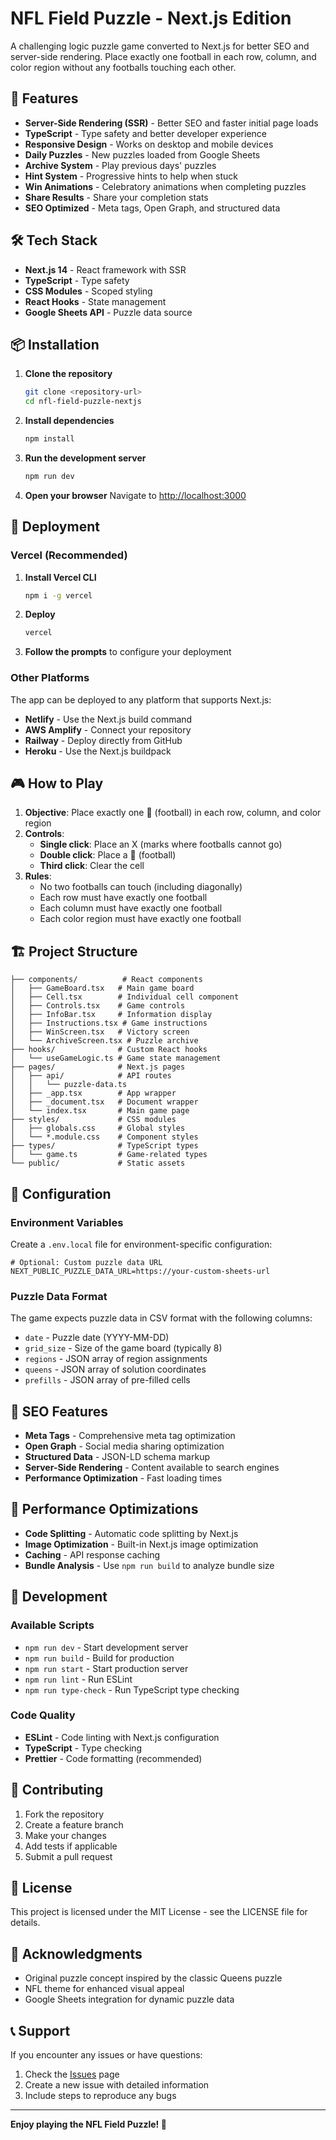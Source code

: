 # NFL Field Puzzle - Next.js Edition

A challenging logic puzzle game converted to Next.js for better SEO and server-side rendering. Place exactly one football in each row, column, and color region without any footballs touching each other.

## 🚀 Features

- **Server-Side Rendering (SSR)** - Better SEO and faster initial page loads
- **TypeScript** - Type safety and better developer experience
- **Responsive Design** - Works on desktop and mobile devices
- **Daily Puzzles** - New puzzles loaded from Google Sheets
- **Archive System** - Play previous days' puzzles
- **Hint System** - Progressive hints to help when stuck
- **Win Animations** - Celebratory animations when completing puzzles
- **Share Results** - Share your completion stats
- **SEO Optimized** - Meta tags, Open Graph, and structured data

## 🛠️ Tech Stack

- **Next.js 14** - React framework with SSR
- **TypeScript** - Type safety
- **CSS Modules** - Scoped styling
- **React Hooks** - State management
- **Google Sheets API** - Puzzle data source

## 📦 Installation

1. **Clone the repository**
   ```bash
   git clone <repository-url>
   cd nfl-field-puzzle-nextjs
   ```

2. **Install dependencies**
   ```bash
   npm install
   ```

3. **Run the development server**
   ```bash
   npm run dev
   ```

4. **Open your browser**
   Navigate to [http://localhost:3000](http://localhost:3000)

## 🚀 Deployment

### Vercel (Recommended)

1. **Install Vercel CLI**
   ```bash
   npm i -g vercel
   ```

2. **Deploy**
   ```bash
   vercel
   ```

3. **Follow the prompts** to configure your deployment

### Other Platforms

The app can be deployed to any platform that supports Next.js:

- **Netlify** - Use the Next.js build command
- **AWS Amplify** - Connect your repository
- **Railway** - Deploy directly from GitHub
- **Heroku** - Use the Next.js buildpack

## 🎮 How to Play

1. **Objective**: Place exactly one 🏈 (football) in each row, column, and color region
2. **Controls**:
   - **Single click**: Place an X (marks where footballs cannot go)
   - **Double click**: Place a 🏈 (football)
   - **Third click**: Clear the cell
3. **Rules**:
   - No two footballs can touch (including diagonally)
   - Each row must have exactly one football
   - Each column must have exactly one football
   - Each color region must have exactly one football

## 🏗️ Project Structure

```
├── components/          # React components
│   ├── GameBoard.tsx   # Main game board
│   ├── Cell.tsx        # Individual cell component
│   ├── Controls.tsx    # Game controls
│   ├── InfoBar.tsx     # Information display
│   ├── Instructions.tsx # Game instructions
│   ├── WinScreen.tsx   # Victory screen
│   └── ArchiveScreen.tsx # Puzzle archive
├── hooks/              # Custom React hooks
│   └── useGameLogic.ts # Game state management
├── pages/              # Next.js pages
│   ├── api/            # API routes
│   │   └── puzzle-data.ts
│   ├── _app.tsx        # App wrapper
│   ├── _document.tsx   # Document wrapper
│   └── index.tsx       # Main game page
├── styles/             # CSS modules
│   ├── globals.css     # Global styles
│   └── *.module.css    # Component styles
├── types/              # TypeScript types
│   └── game.ts         # Game-related types
└── public/             # Static assets
```

## 🔧 Configuration

### Environment Variables

Create a `.env.local` file for environment-specific configuration:

```env
# Optional: Custom puzzle data URL
NEXT_PUBLIC_PUZZLE_DATA_URL=https://your-custom-sheets-url
```

### Puzzle Data Format

The game expects puzzle data in CSV format with the following columns:

- `date` - Puzzle date (YYYY-MM-DD)
- `grid_size` - Size of the game board (typically 8)
- `regions` - JSON array of region assignments
- `queens` - JSON array of solution coordinates
- `prefills` - JSON array of pre-filled cells

## 🎯 SEO Features

- **Meta Tags** - Comprehensive meta tag optimization
- **Open Graph** - Social media sharing optimization
- **Structured Data** - JSON-LD schema markup
- **Server-Side Rendering** - Content available to search engines
- **Performance Optimization** - Fast loading times

## 🚀 Performance Optimizations

- **Code Splitting** - Automatic code splitting by Next.js
- **Image Optimization** - Built-in Next.js image optimization
- **Caching** - API response caching
- **Bundle Analysis** - Use `npm run build` to analyze bundle size

## 🧪 Development

### Available Scripts

- `npm run dev` - Start development server
- `npm run build` - Build for production
- `npm run start` - Start production server
- `npm run lint` - Run ESLint
- `npm run type-check` - Run TypeScript type checking

### Code Quality

- **ESLint** - Code linting with Next.js configuration
- **TypeScript** - Type checking
- **Prettier** - Code formatting (recommended)

## 🤝 Contributing

1. Fork the repository
2. Create a feature branch
3. Make your changes
4. Add tests if applicable
5. Submit a pull request

## 📄 License

This project is licensed under the MIT License - see the LICENSE file for details.

## 🙏 Acknowledgments

- Original puzzle concept inspired by the classic Queens puzzle
- NFL theme for enhanced visual appeal
- Google Sheets integration for dynamic puzzle data

## 📞 Support

If you encounter any issues or have questions:

1. Check the [Issues](https://github.com/your-repo/issues) page
2. Create a new issue with detailed information
3. Include steps to reproduce any bugs

---

**Enjoy playing the NFL Field Puzzle! 🏈**
